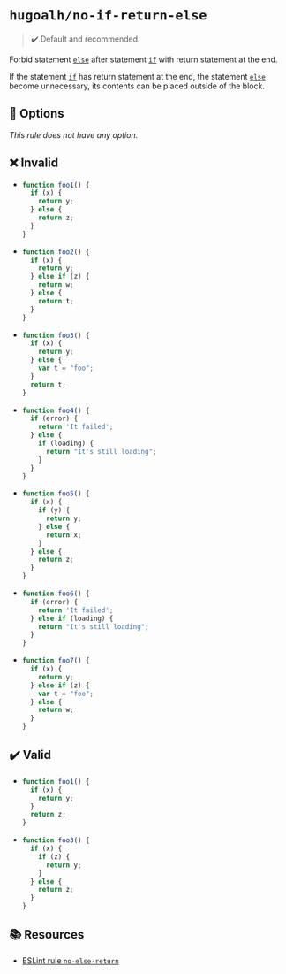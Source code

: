 # `hugoalh/no-if-return-else`

> ✔️ Default and recommended.

Forbid statement [`else`][ecmascript-if] after statement [`if`][ecmascript-if] with return statement at the end.

If the statement [`if`][ecmascript-if] has return statement at the end, the statement [`else`][ecmascript-if] become unnecessary, its contents can be placed outside of the block.

## 🔧 Options

*This rule does not have any option.*

## ❌ Invalid

- ```ts
  function foo1() {
    if (x) {
      return y;
    } else {
      return z;
    }
  }
  ```
- ```ts
  function foo2() {
    if (x) {
      return y;
    } else if (z) {
      return w;
    } else {
      return t;
    }
  }
  ```
- ```ts
  function foo3() {
    if (x) {
      return y;
    } else {
      var t = "foo";
    }
    return t;
  }
  ```
- ```ts
  function foo4() {
    if (error) {
      return 'It failed';
    } else {
      if (loading) {
        return "It's still loading";
      }
    }
  }
  ```
- ```ts
  function foo5() {
    if (x) {
      if (y) {
        return y;
      } else {
        return x;
      }
    } else {
      return z;
    }
  }
  ```
- ```ts
  function foo6() {
    if (error) {
      return 'It failed';
    } else if (loading) {
      return "It's still loading";
    }
  }
  ```
- ```ts
  function foo7() {
    if (x) {
      return y;
    } else if (z) {
      var t = "foo";
    } else {
      return w;
    }
  }
  ```

## ✔️ Valid

- ```ts
  function foo1() {
    if (x) {
      return y;
    }
    return z;
  }
  ```
- ```ts
  function foo3() {
    if (x) {
      if (z) {
        return y;
      }
    } else {
      return z;
    }
  }
  ```

## 📚 Resources

- [ESLint rule `no-else-return`](https://eslint.org/docs/latest/rules/no-else-return)

[ecmascript-if]: https://developer.mozilla.org/en-US/docs/Web/JavaScript/Reference/Statements/if...else
